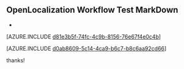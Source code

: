 ## OpenLocalization Workflow Test MarkDown
* 

[AZURE.INCLUDE [d81e3b5f-74fc-4c9b-8156-76e67f4e0c4b](calleeMd1.md)]



[AZURE.INCLUDE [d0ab8609-5c14-4ca9-b6c7-b8c6aa92cd66](calleeMd2.md)]

 
thanks!